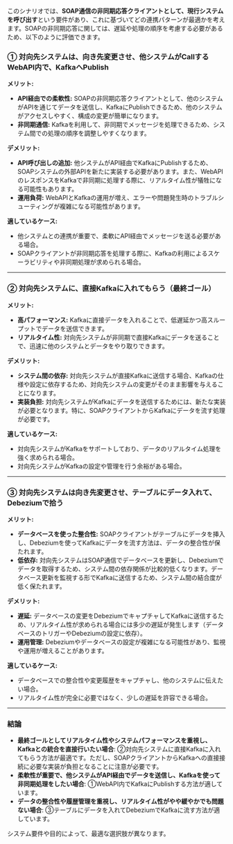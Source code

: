このシナリオでは、**SOAP通信の非同期応答クライアントとして、現行システムを呼び出す**という要件があり、これに基づいてどの連携パターンが最適かを考えます。SOAPの非同期応答に関しては、遅延や処理の順序を考慮する必要があるため、以下のように評価できます。

### ① 対向先システムは、向き先変更させ、他システムがCallするWebAPI内で、KafkaへPublish
**メリット:**
- **API経由での柔軟性:** SOAPの非同期応答クライアントとして、他のシステムがAPIを通じてデータを送信し、KafkaにPublishできるため、他のシステムがアクセスしやすく、構成の変更が簡単になります。
- **非同期通信:** Kafkaを利用して、非同期でメッセージを処理できるため、システム間での処理の順序を調整しやすくなります。

**デメリット:**
- **API呼び出しの追加:** 他システムがAPI経由でKafkaにPublishするため、SOAPシステムの外部APIを新たに実装する必要があります。また、WebAPIのレスポンスをKafkaで非同期に処理する際に、リアルタイム性が犠牲になる可能性もあります。
- **運用負荷:** WebAPIとKafkaの運用が増え、エラーや問題発生時のトラブルシューティングが複雑になる可能性があります。

**適しているケース:**
- 他システムとの連携が重要で、柔軟にAPI経由でメッセージを送る必要がある場合。
- SOAPクライアントが非同期応答を処理する際に、Kafkaの利用によるスケーラビリティや非同期処理が求められる場合。

---

### ② 対向先システムに、直接Kafkaに入れてもらう（最終ゴール）
**メリット:**
- **高パフォーマンス:** Kafkaに直接データを入れることで、低遅延かつ高スループットでデータを送信できます。
- **リアルタイム性:** 対向先システムが非同期で直接Kafkaにデータを送ることで、迅速に他のシステムとデータをやり取りできます。

**デメリット:**
- **システム間の依存:** 対向先システムが直接Kafkaに送信する場合、Kafkaの仕様や設定に依存するため、対向先システムの変更がそのまま影響を与えることになります。
- **実装負担:** 対向先システムがKafkaにデータを送信するためには、新たな実装が必要となります。特に、SOAPクライアントからKafkaにデータを流す処理が必要です。

**適しているケース:**
- 対向先システムがKafkaをサポートしており、データのリアルタイム処理を強く求められる場合。
- 対向先システムがKafkaの設定や管理を行う余裕がある場合。

---

### ③ 対向先システムは向き先変更させ、テーブルにデータ入れて、Debeziumで拾う
**メリット:**
- **データベースを使った整合性:** SOAPクライアントがテーブルにデータを挿入し、Debeziumを使ってKafkaにデータを流す方法は、データの整合性が保たれます。
- **低依存:** 対向先システムはSOAP通信でデータベースを更新し、Debeziumでデータを取得するため、システム間の依存関係が比較的低くなります。データベース更新を監視する形でKafkaに送信するため、システム間の結合度が低く保たれます。

**デメリット:**
- **遅延:** データベースの変更をDebeziumでキャプチャしてKafkaに送信するため、リアルタイム性が求められる場合には多少の遅延が発生します（データベースのトリガーやDebeziumの設定に依存）。
- **運用管理:** Debeziumやデータベースの設定が複雑になる可能性があり、監視や運用が増えることがあります。

**適しているケース:**
- データベースでの整合性や変更履歴をキャプチャし、他のシステムに伝えたい場合。
- リアルタイム性が完全に必要ではなく、少しの遅延を許容できる場合。

---

### 結論
- **最終ゴールとしてリアルタイム性やシステムパフォーマンスを重視し、Kafkaとの統合を直接行いたい場合**: ②対向先システムに直接Kafkaに入れてもらう方法が最適です。ただし、SOAPクライアントからKafkaへの直接接続に必要な実装が負担となることに注意が必要です。
- **柔軟性が重要で、他システムがAPI経由でデータを送信し、Kafkaを使って非同期処理をしたい場合**: ①WebAPI内でKafkaにPublishする方法が適しています。
- **データの整合性や履歴管理を重視し、リアルタイム性がやや緩やかでも問題ない場合**: ③テーブルにデータを入れてDebeziumでKafkaに流す方法が適しています。

システム要件や目的によって、最適な選択肢が異なります。